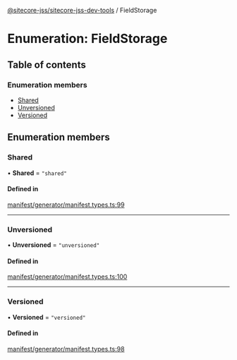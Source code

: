[@sitecore-jss/sitecore-jss-dev-tools](../README.md) / FieldStorage

# Enumeration: FieldStorage

## Table of contents

### Enumeration members

- [Shared](FieldStorage.md#shared)
- [Unversioned](FieldStorage.md#unversioned)
- [Versioned](FieldStorage.md#versioned)

## Enumeration members

### Shared

• **Shared** = `"shared"`

#### Defined in

[manifest/generator/manifest.types.ts:99](https://github.com/Sitecore/jss/blob/84407752e/packages/sitecore-jss-dev-tools/src/manifest/generator/manifest.types.ts#L99)

___

### Unversioned

• **Unversioned** = `"unversioned"`

#### Defined in

[manifest/generator/manifest.types.ts:100](https://github.com/Sitecore/jss/blob/84407752e/packages/sitecore-jss-dev-tools/src/manifest/generator/manifest.types.ts#L100)

___

### Versioned

• **Versioned** = `"versioned"`

#### Defined in

[manifest/generator/manifest.types.ts:98](https://github.com/Sitecore/jss/blob/84407752e/packages/sitecore-jss-dev-tools/src/manifest/generator/manifest.types.ts#L98)
